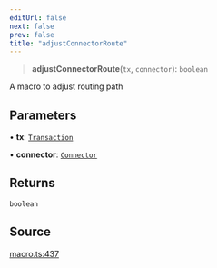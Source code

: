 ```yaml
---
editUrl: false
next: false
prev: false
title: "adjustConnectorRoute"
---
```


> **adjustConnectorRoute**(`tx`, `connector`): `boolean`

A macro to adjust routing path

## Parameters

• **tx**: [`Transaction`](/api-core/classes/transaction/)

• **connector**: [`Connector`](/api-core/classes/connector/)

## Returns

`boolean`

## Source

[macro.ts:437](https://github.com/dgmjs/dgmjs/blob/main/packages/core/src/macro.ts#L437)
